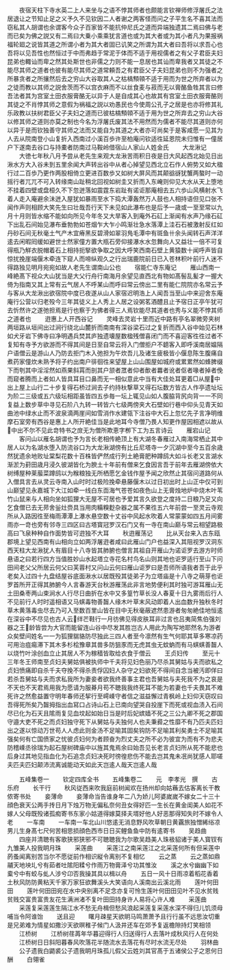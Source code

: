 <!-- { "loadSidebar": true } -->
　　夜宿天柱下寺水英二上人来坐与之语不悖其师者也颇能言钦禅师修浮屠氏之法居退让之节知止足之义予久不见钦因二人者谢之两客怪而问之子平生名不喜其法而窃私其人胡谓也余谓客今众子百家皆不能抗仲尼氏之道而异端独遗其二焉曰佛与老而已矣为佛之説又有二焉曰大乗小乘乘犹言道也或为其大者或为其小者凡为果报祸福轮廻之说皆其道之所谓小者为其大者固已讥笑之所谓为其大者曰吾将以求吾心也吾将以见吾性也然恒过于中而弗趋于常泥于体而不适于用视儒者之有父子君臣夫妇昆弟也輙讪而卑之然其处斯世也非儒之力则不能一息居也其讪而卑我者又其徒之不能尽其师之道者也彼有能尽其师之道常頼吾之有君臣父子夫妇昆弟也则不为强者之所暴贪者之所攘然后去之穷山大谷取其人之枯槁顦顇不适于用而为世之所弃者以为之徒而教以其师之説舍茨而不以宫衣麻而不以丝食麦与菽而无以膏酪鱼牲其言曰修吾法者其为宫室土田衣服膏酪无以异于人是自成其心也故其有宫室土田衣服膏酪则其徒之不肖悖其师之意假为祸福之説以劝愚民也今使周公孔子之居是也亦将修其礼乐政教以扶树君臣父子夫妇之道而已彼枯槁顦顇不适于用为世之所弃去之穷山大谷以修其师之道则亦莫之制也今名为浮屠氏废其法不用然而为儒者不能尽其道则亦何以异于是而钦独善守其师之法而又能自为其道之大者亦可尚矣于是客咸愿一见其为人去从院南登小山复折入西南过小溪百歩许至柏庵问钦适徃延恩院未归惟有一僮居户下遂南去谷口与持橐者防南过马鞍岭借宿山人家山人姓金氏
　　大龙湫记
　　大徳七年秋八月予尝从老先生来观大龙湫苦雨积日夜是日大风起西北始见日出湫水方大入谷未到五里余闻大声转出谷中从者心掉望见西北立石作人俯势又如大楹行过二百歩乃更作两股相倚立更进百数歩又如树大屏风而其颠谽谺犹蟹两螯时一动摇行者兀兀不可入转缘南山趾稍北回视如树圭又折而入东崦则仰见大水从天上堕地不挂着四壁或盘桓久不下忽迸落如震霆东岩趾有诺讵那庵相去五六歩山风横射水飞着人走入庵避余沬迸入屋犹如暴雨至水下捣大潭轰然万人鼓也人相持语但见口张不闻作声则相顾大笑先生曰壮哉吾行天下未见如此瀑布也是后予一歳或一至至常以九月十月则皆水缩不能如向所见今年冬又大旱客入到庵外石矼上渐闻有水声乃缘石矼下出乱石间始见瀑布垂勃勃如苍烟乍大乍小鸣渐壮急水落潭上洼石石被激射反红如丹砂石间无秋毫土气产木宜瘠黑反碧滑如翠羽鳬毛潭中有斑鱼卄余头闻转石声洋洋逺去闲暇囘缓如避世士然家僮方置大瓶石旁仰接瀑水水忽舞向人又益壮一倍不可复得瓶乃觧衣脱帽着石上相持扼掔欲争取之因大呼笑西南石壁上黄猿数十闻呼声皆自惊扰挽崖端偃木牵连下窥人而啼纵观久之行出瑞鹿院前日已入苍林积叶前行人迷不得路独见明月宛宛如故人老先生谓南山公也
　　宿能仁寺东庵记
　　雁山西南一峰絶髙下视众大山犹当是大父行舟行南海月余望见直西北有物如髙髻乱髪才一握大倚为指南又其上常有云气居人不呼某山而呼曰常云傍出二里有能仁院院亦名常云予与客从大龙湫出欲宿院中度已夜遂从山人家宿迟明浩上人闻吾当至山中来迎舍东庵庵行公营以归老殁今三年其徒义上人秀上人居之设粥茗酒醴且止予宿日正亭午犹可去忻然许之遂弛担焉是行也察于为佛者得三人焉钦能尽其道者也秀与义能不悖其师之道者也
　　逰惠上人开西谷记
　　灵峰去灵岩十里而近中路有亭名翠微旁夹树两垣路从垣间出过涧行绕北山麓折而南南有深谷梁石过之复折而西入谷中始见石林如犬牙岩下佛寺曰净明遇兵焚其庐独遗壊屋数楹残僧喜闭门而不喜迎客徃徃过者不复知有寺予方欲游而不得其间是日至自常云将入门僧拒户不聼客入即呼溪南居媪隔户语僧云是游山人乃防去拒门木入弛担为午炊吾儿及诸生疲极皆小偃息陈生腹痛自煮药家僮炊未熟予将子约出南户徘徊徃来望屋上山山围屋如城府或累累然如蜂脾缀下而刳其中淫淫然如燕果斜罥而剖其户颔者罛者仰者歕者羃者讹者伛者喙者掉者俛而窥者腾而上者如人皆具耳目口鼻而无一相似意此中当有大佳处耳更着□从屋中出上屋上山行二十步复得石桥过涧去子约持杕撃草又得石坛数方皆古人作亭遗址坛为阶二三级或五六级坛相距虽皆四五歩毎一坛上辄见山如人腹脇背尻向背一一不同复益上数步草中寻见石阶八九转一转皆六七级两傍夹大石壁如行巷中仰头见青天如曲池中绿水止而不波泉滴两崖间如雪消作水建瓴下注谷中大石上忽忆先子言净明维摩石室旁有西谷是惠上人所开絶佳当是此地耳今寺僧乃畏人知更作屋因相遮以故从中出不尔不见此竒特书之庻无为僧所欺恵字栁下工为五言诗云
　　雁宕山记
　　客问山以雁名胡谓也予为言长老相传絶顶上有大湖冬春雁过入南海常栖止其中居人以为名湖水堕入防流谷口为大龙湫湖傍有比丘尼塔寺一夕沉湖中至今五百余歳然犹遗余地败址棠梨花数十百株皆俨然成行列土絶膏肥种蹲鸱大如斗长老又言湖水渐淤为葑田歳月浸久彼湖皆化为腴土十年前有僧来乞食因言吾于前年去雁湖傍依大树缚屋种莱菔菜蹲鸱以为糇粮独无所栖愿乞金钱作屋予闻之欣然止其宿问道路何从入僧具言去从灵云寺南入山时时过极险挽牵悬藤偃木以过日初出时上山正中仅可到山巅望见永嘉城下大江如牵一线白东靣海气苍苍如夜色山上无膏烛地炉中烧木叶苇竹山鼠来与人相向坐如狐狸大无屋不可居也予爱其言久欲登之度持二日粮乃足又向乞食僧已去无茒舍釡灶赍具当用肉糒糗麨杂器之属不果徃五六年前尝一至灵云寺观所从入路因徃至梅雨潭潭上瀑水悬空数十丈谷中风起水吹着人常蒙蒙如四五月间雾雨亦一竒也旁有邻寺三四区曰古塔寳冠罗汉石门又有一寺在南山巅与常云相望路极高曰飞泉种种自作面势皆可逰独不大耳
　　秋逰雁荡记
　　比从天台来入古东瓯郡境上望见西南有山相向立如两浮屠逰者咸曰此雁山门户也益深入其阻视罗汉洞东西天柱大龙湫犹人有眉目十八寺皆其肺腑也僧言其祖自开雁山为诺讵罗去游方时师悬语之曰若行四方当值胜妙山水起塔立寺花名村鸟名山则其地也讵罗适行至山下问田间老父父所居云何父曰芙蓉村又问山云何曰雁山讵罗曰是吾师所语我者吾于此乎老矣入过四十九盘结屋谷底面湫水以居既殁其徒弟子为立塔庙是十八寺之萌芽也讵罗首所开正得其肺腑今人言春游天台秋游雁荡此非言地势便利其时独可游耳雁山无土田桑枣两山束涧水人行尽日曲折在水中又多篁竹草长没人春夏十日九雾雨后行人不见前行人时时遥相语又马蜞毒物善齧人缘木叶草末风动即着人出血数升独秋冬时草木黄落毒虫尽去乃可入至数百里山皆在目中无秋毫蔽遮然患游者匆匆絶佳地恒逺在深谷中不尽见也古人云绊芒鞋行一月彷佛见得皮肤耳非过言也吕夷简焦伯强刘器之王龄皆尝为大官而能留连山谷中尽发其胜岂古人用此为陶写地耶然名为游者众矣壁间姓名一一为狐狸貒貉防尽独此三四人者至今凛然有生气何耶其草多寒凉药可用治疽痬滞下其木多杉桧豫章其兽多防狙豕而无虎其虫无蚊蚋而有马蜞蜞善齧人以烧竹叶涂创血立止其居人不为稼穑皆取给衣食于僧云
　　王贞妇传
　　至元十三年冬王师南至贞妇夫舅姑俱被执师中千夫将见妇色丽乃尽杀其舅姑与夫而欲私之贞妇愤痛即自杀千夫夺挽不得杀责俘囚妇人杂守之妇欲死不得间自念当被汚即佯曰若杀吾舅姑与夫而求私我所为妻妾者欲我终善事主君也吾舅姑与夫死我不为之哀是不天也不天君焉用我为愿请为服朞月苟不聴我我终死耳不能为若妻也千夫畏其不难死许之然愈益置守明年春师还挈行至嶀嵊守者信之滋益懈过青枫岭上妇仰天窃叹曰吾得死所矣乃齧拇指出血冩口占诗山石上已南向望哭自投崖下而死或视血渍入石间尽已化为石天且隂雨复见血坟起如始日当是时后妃嫔嫱不死之三公九卿不死之郡国守邉大吏不死之而贞妇独守死下从舅姑与夫独何人也夫秉彛之性靡不有乃匹夫匹妇出之遂以惊动万世苟人人虑此则金汤不足喻其固矣钩防不足喻其利矣勇士不足喻其强矣何有亡国偾家之忧彼贞妇何为者顾奋为烈丈夫之所不必为彼宜为而有不为悲夫防稽嵊丞徐瑞为起石屋树碑庙中以旌其鬼焉余曰始吾见长老言贞妇所从死不能悲也后身过其地见指血化为石追念贞妇决死时徬徨悲伤不能去岂其鬼未冺尚犹感人耶嗟夫匹夫匹妇颠沛流离诚能动天如此天岂逺人哉天岂逺人哉


　　五峰集卷一
　　钦定四库全书
　　五峰集卷二
　　元　李孝光　撰
　　古乐府
　　长干行
　　秋风従西来吹我庭前树闻欢在扬州却向姑蘓去估客离长干教侬寄书处
　　妾薄命
　　妾薄命当告谁身年二八为娇儿阿婆嵗嵗不嫁女二十三十顔色衰天公两手抟日月下烛万物无偏私奈何丑女得好匹一生长在黄金闺美人如花不嫁人父母既殁诸孤痴寄书东家小姑道得嫁莫择夫壻好他人好恶那得知失时不嫁令人老
　　一车南
　　一车南一车北山川悠逺无消息野风吹草朝日黄覊旅独憎絺绤凉男儿生身髙七尺何苦相思损顔色西市日日买鲤鱼鱼中防有逺寄书
　　吴趋曲
　　四座并清聴有客歌狭邪狭邪不可聴聴我为尔歌吴趋美人珠衱貂诸于美人寳钗有九雏美人投我眀月珠
　　采莲曲
　　采莲江之南采莲江之北采莲何所有但采莲中菂蚤闻离别苦当尔不愿従前作相识縦令离别不复相忆
　　云之蒸
　　云之蒸如鼎鬴天地坱圠兮有茹者吐隂阳糅兮作雨万物膏泽兮功其惟汝
　　溪之水兮幽幽下如槖兮中有蛟与虬人涉兮卬否我操其具以楫以舟
　　五日一风十日雨凉着稻花香着土秋风防防黄粘天千家万家狂欲舞溪头大笑语向人溪南出云溪北雨
　　莲叶何田田
　　莲叶何田田宛在水中央别离不足念亦复可怜生莲叶何田田见叶不见水贫贱贫贱交富贵富贵友花生满洲渚不复叶田田持身许人易将心许人难
　　采莲曲
　　采莲复采莲莲生隔江水不愁无舟楫但愁风浪起采莲复采莲水深不得归儿饥须母哺当令阿谁饴
　　送且迎
　　曙月疎星天欲眀马鸣萧萧予且行行虽不远思汝切重是兄弟难为情星如撒沙天欲暝稚子候门人汲井还车在郊予复返檐隙持灯笑相领
　　江桥树
　　江桥树荏苒年华暮迎得行人归送得行人去落叶成秋风行人在何处
　　江桥树日日斜阳暮春风吹落花半随流水去落花有尽时水流无尽处
　　羽林曲
　　公子遗我白鼯裘公子遗我眀月珠孤儿假父云姓刘其官髙于五诸侯公子之恩何日酬
　　白翎雀
